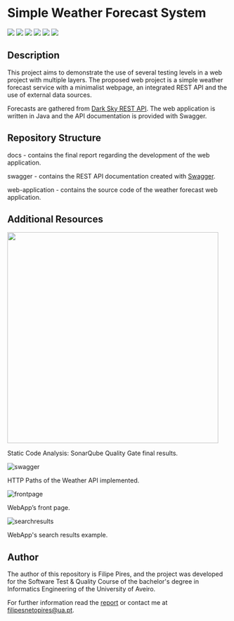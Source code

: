 # Simple Weather Forecast System

![](https://img.shields.io/badge/Unit%20Tests-passing-success)
![](https://img.shields.io/badge/Coverage-84%25-green)
![](https://img.shields.io/badge/Made%20With-Java-red)
![](https://img.shields.io/badge/Platform-Web-blue)
[![](https://img.shields.io/badge/API-Dark%20Sky-lightgrey.svg?style=flat)](https://darksky.net/)
![](https://img.shields.io/badge/License-Free%20To%20Use-green)

## Description

This project aims to demonstrate the use of several testing levels in a web project with multiple layers.
The proposed web project is a simple weather forecast service with a minimalist webpage, an integrated REST API and the use of external data sources.

Forecasts are gathered from [Dark Sky REST API](https://darksky.net/).
The web application is written in Java and the API documentation is provided with Swagger.

## Repository Structure

docs - contains the final report regarding the development of the web application.

swagger - contains the REST API documentation created with [Swagger](https://swagger.io/docs/).

web-application - contains the source code of the weather forecast web application.

## Additional Resources

<img src="https://github.com/FilipePires98/Weather-Forecast-System/blob/master/docs/img/05_sonarqube_qualitygate.png" width="480px">

Static Code Analysis: SonarQube Quality Gate final results.

![swagger](https://github.com/FilipePires98/Weather-Forecast-System/blob/master/docs/img/04_swagger_apidocumentation.png)

HTTP Paths of the Weather API implemented.

![frontpage](https://github.com/FilipePires98/Weather-Forecast-System/blob/master/docs/img/01_webpage_home.png)

WebApp’s front page.

![searchresults](https://github.com/FilipePires98/Weather-Forecast-System/blob/master/docs/img/03_table.png)

WebApp's search results example.

## Author

The author of this repository is Filipe Pires, and the project was developed for the Software Test & Quality Course of the bachelor's degree in Informatics Engineering of the University of Aveiro.

For further information read the [report](https://github.com/FilipePires98/Weather-Forecast-System/blob/master/docs/report.pdf) or contact me at filipesnetopires@ua.pt.
